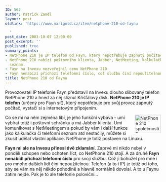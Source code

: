 ```yaml
---
ID: 562
author: Patrick Zandl
layout: post
oldlink: 'https://www.marigold.cz/item/netphone-210-od-faynu

  '
post_date: 2003-10-07 12:00:00
post_excerpt: ''
published: true
summary_points:
- NetPhone 210 je IP telefon od Fayn, který nepotřebuje zapnutý počítač.
- NetPhone 210 nabízí poštovního klienta, Jabber, NetMeeting, kalkulačku a telefonní
  seznam.
- Fayn na Invexu nezveřejnil cenu NetPhone 210.
- Fayn nenabízí příchozí telefonní číslo, což službu činí nepoužitelnou.
title: NetPhone 210 od Faynu
---
```


<p>
Provozovatel IP telefonie Fayn představil na Invexu dlouho slibovaný telefon NetPhone 210 a hned za něj slíznul Křišťálový disk. <STRONG>NetPhone 210 je IP telefon</STRONG> (určený pro Fayn síť), který nepotřebuje pro svůj provoz zapnutý počítač, vystačí si s internetovým připojením. </p>

<p>
<IMG height=59 alt="NetPhone 210 společnosti Fayn" src="/wp-content/uploads/netphone210.jpg" width=84 align=right>Co se mi na něm zejména líbí, je jeho funkční výbava - umí vybírat totiž i poštovní schránku a má Jabber klienta. Umí komunikovat s NetMeetingem a pokud by vám i další funkce jako kalkulačka&#160;či telefonní seznam&#160;atd nestačily, můžete si zkusit udělat vlastní aplikace. NetPhone je totiž postaven na Linuxu. </p>

<p>
<STRONG>Fayn mi ale na Invexu přinesl dvě zklamání.</STRONG> Zaprvé mi nikdo nebyl v pondělí schopen nebo ochoten říct, co NetPhone 210 stojí. A za druhé<STRONG> Fayn nenabídl příchozí telefonní číslo</STRONG> pro svoji službu. Což ji bohužel pro mne i pro mnoho dalších lidí činí nepoužitelnou. Telefon (a to i IP) je totiž od toho, aby se vám na něj někdo pohodlně a hlavně normálně dovolal. A to u Faynu zatím nejde. Pak je to ale&#160;telefonie poloviční...</p>